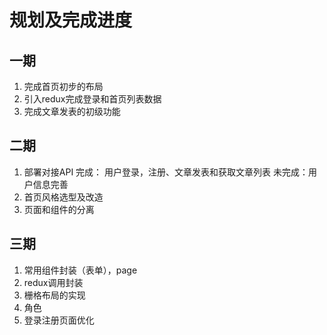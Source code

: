 # 规划及完成进度

## 一期

1. 完成首页初步的布局
2. 引入redux完成登录和首页列表数据
3. 完成文章发表的初级功能

## 二期

1. 部署对接API
  完成： 用户登录，注册、文章发表和获取文章列表
  未完成：用户信息完善 
2. 首页风格选型及改造
3. 页面和组件的分离

## 三期

1. 常用组件封装（表单），page
2. redux调用封装
3. 栅格布局的实现
4. 角色
5. 登录注册页面优化
